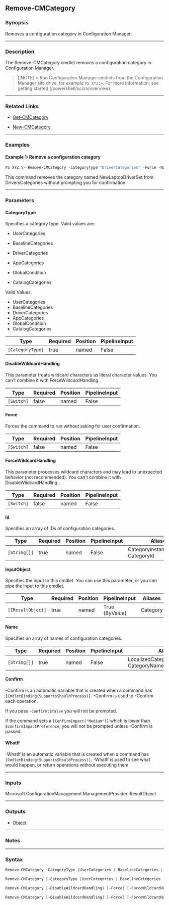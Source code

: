 Remove-CMCategory
-----------------




### Synopsis
Removes a configuration category in Configuration Manager.



---


### Description

The Remove-CMCategory cmdlet removes a configuration category in Configuration Manager.



> [!NOTE] > Run Configuration Manager cmdlets from the Configuration Manager site drive, for example `PS XYZ:>`. For more information, see getting started (/powershell/sccm/overview).



---


### Related Links
* [Get-CMCategory](Get-CMCategory)



* [New-CMCategory](New-CMCategory)





---


### Examples
#### Example 1: Remove a configuration category
```PowerShell
PS XYZ:\> Remove-CMCategory -CategoryType "DriverCategories" -Force -Name "NewLaptopDriverSet"
```
This command removes the category named NewLaptopDriverSet from DriversCategories without prompting you for confirmation.


---


### Parameters
#### **CategoryType**

Specifies a category type. Valid values are:


* UserCategories


* BaselineCategories


* DriverCategories


* AppCategories


* GlobalCondition


* CatalogCategories



Valid Values:

* UserCategories
* BaselineCategories
* DriverCategories
* AppCategories
* GlobalCondition
* CatalogCategories






|Type            |Required|Position|PipelineInput|
|----------------|--------|--------|-------------|
|`[CategoryType]`|true    |named   |False        |



#### **DisableWildcardHandling**

This parameter treats wildcard characters as literal character values. You can't combine it with ForceWildcardHandling .






|Type      |Required|Position|PipelineInput|
|----------|--------|--------|-------------|
|`[Switch]`|false   |named   |False        |



#### **Force**

Forces the command to run without asking for user confirmation.






|Type      |Required|Position|PipelineInput|
|----------|--------|--------|-------------|
|`[Switch]`|false   |named   |False        |



#### **ForceWildcardHandling**

This parameter processes wildcard characters and may lead to unexpected behavior (not recommended). You can't combine it with DisableWildcardHandling .






|Type      |Required|Position|PipelineInput|
|----------|--------|--------|-------------|
|`[Switch]`|false   |named   |False        |



#### **Id**

Specifies an array of IDs of configuration categories.






|Type        |Required|Position|PipelineInput|Aliases                                |
|------------|--------|--------|-------------|---------------------------------------|
|`[String[]]`|true    |named   |False        |CategoryInstanceUniqueid<br/>CategoryId|



#### **InputObject**

Specifies the input to this cmdlet. You can use this parameter, or you can pipe the input to this cmdlet.






|Type             |Required|Position|PipelineInput |Aliases |
|-----------------|--------|--------|--------------|--------|
|`[IResultObject]`|true    |named   |True (ByValue)|Category|



#### **Name**

Specifies an array of names of configuration categories.






|Type        |Required|Position|PipelineInput|Aliases                                       |
|------------|--------|--------|-------------|----------------------------------------------|
|`[String[]]`|true    |named   |False        |LocalizedCategoryInstanceName<br/>CategoryName|



#### **Confirm**
-Confirm is an automatic variable that is created when a command has ```[CmdletBinding(SupportsShouldProcess)]```.
-Confirm is used to -Confirm each operation.

If you pass ```-Confirm:$false``` you will not be prompted.


If the command sets a ```[ConfirmImpact("Medium")]``` which is lower than ```$confirmImpactPreference```, you will not be prompted unless -Confirm is passed.

#### **WhatIf**
-WhatIf is an automatic variable that is created when a command has ```[CmdletBinding(SupportsShouldProcess)]```.
-WhatIf is used to see what would happen, or return operations without executing them


---


### Inputs
Microsoft.ConfigurationManagement.ManagementProvider.IResultObject





---


### Outputs
* [Object](https://learn.microsoft.com/en-us/dotnet/api/System.Object)






---


### Notes




---


### Syntax
```PowerShell
Remove-CMCategory -CategoryType {UserCategories | BaselineCategories | DriverCategories | AppCategories | GlobalCondition | CatalogCategories | UserCategories | BaselineCategories | DriverCategories | AppCategories | GlobalCondition | CatalogCategories} [-DisableWildcardHandling] [-Force] [-ForceWildcardHandling] [-Confirm] [-WhatIf] [<CommonParameters>]
```
```PowerShell
Remove-CMCategory [-CategoryType {UserCategories | BaselineCategories | DriverCategories | AppCategories | GlobalCondition | CatalogCategories | UserCategories | BaselineCategories | DriverCategories | AppCategories | GlobalCondition | CatalogCategories}] [-DisableWildcardHandling] [-Force] [-ForceWildcardHandling] -Name <String[]> [-Confirm] [-WhatIf] [<CommonParameters>]
```
```PowerShell
Remove-CMCategory [-DisableWildcardHandling] [-Force] [-ForceWildcardHandling] -Id <String[]> [-Confirm] [-WhatIf] [<CommonParameters>]
```
```PowerShell
Remove-CMCategory [-DisableWildcardHandling] [-Force] [-ForceWildcardHandling] -InputObject <IResultObject> [-Confirm] [-WhatIf] [<CommonParameters>]
```
